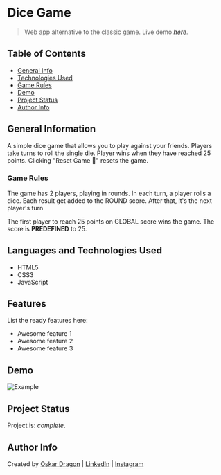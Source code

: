 # Dice Game

> Web app alternative to the classic game.
> Live demo [_here_](https://oskar-dragon.github.io/dice-game/).

## Table of Contents

- [General Info](#general-information)
- [Technologies Used](#technologies-used)
- [Game Rules](#game-rules)
- [Demo](#demo)
- [Project Status](#project-status)
- [Author Info](#author-info)

## General Information

A simple dice game that allows you to play against your friends. Players take turns to roll the single die. Player wins when they have reached 25 points. Clicking "Reset Game 🔁" resets the game.

### Game Rules

The game has 2 players, playing in rounds. In each turn, a player rolls a dice. Each result get added to the ROUND score. After that, it's the next player's turn

The first player to reach 25 points on GLOBAL score wins the game. The score is **PREDEFINED** to 25.

## Languages and Technologies Used

- HTML5
- CSS3
- JavaScript

## Features

List the ready features here:

- Awesome feature 1
- Awesome feature 2
- Awesome feature 3

## Demo

![Example](https://i.gyazo.com/2aac1cfd7e22be4f4ed317000a54dee4.gif)

## Project Status

Project is: _complete_.

## Author Info

Created by [Oskar Dragon](https://github.com/oskar-dragon) |
[LinkedIn](https://www.linkedin.com/in/oskar-dragon) |
[Instagram](https://www.instagram.com/skrdrgn___/)
